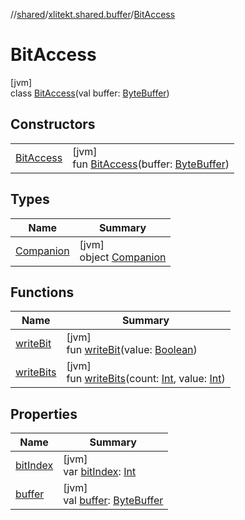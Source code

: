 //[shared](../../../index.md)/[xlitekt.shared.buffer](../index.md)/[BitAccess](index.md)

# BitAccess

[jvm]\
class [BitAccess](index.md)(val buffer: [ByteBuffer](https://docs.oracle.com/javase/8/docs/api/java/nio/ByteBuffer.html))

## Constructors

| | |
|---|---|
| [BitAccess](-bit-access.md) | [jvm]<br>fun [BitAccess](-bit-access.md)(buffer: [ByteBuffer](https://docs.oracle.com/javase/8/docs/api/java/nio/ByteBuffer.html)) |

## Types

| Name | Summary |
|---|---|
| [Companion](-companion/index.md) | [jvm]<br>object [Companion](-companion/index.md) |

## Functions

| Name | Summary |
|---|---|
| [writeBit](write-bit.md) | [jvm]<br>fun [writeBit](write-bit.md)(value: [Boolean](https://kotlinlang.org/api/latest/jvm/stdlib/kotlin/-boolean/index.html)) |
| [writeBits](write-bits.md) | [jvm]<br>fun [writeBits](write-bits.md)(count: [Int](https://kotlinlang.org/api/latest/jvm/stdlib/kotlin/-int/index.html), value: [Int](https://kotlinlang.org/api/latest/jvm/stdlib/kotlin/-int/index.html)) |

## Properties

| Name | Summary |
|---|---|
| [bitIndex](bit-index.md) | [jvm]<br>var [bitIndex](bit-index.md): [Int](https://kotlinlang.org/api/latest/jvm/stdlib/kotlin/-int/index.html) |
| [buffer](buffer.md) | [jvm]<br>val [buffer](buffer.md): [ByteBuffer](https://docs.oracle.com/javase/8/docs/api/java/nio/ByteBuffer.html) |
